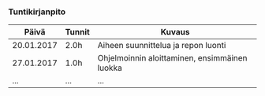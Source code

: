 ### Tuntikirjanpito
Päivä | Tunnit | Kuvaus
--------------- | ----- | ------
20.01.2017 | 2.0h | Aiheen suunnittelua ja repon luonti
27.01.2017 | 1.0h | Ohjelmoinnin aloittaminen, ensimmäinen luokka
... | ... | ...
